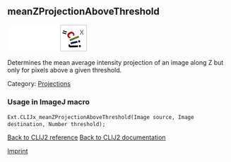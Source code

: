 ## meanZProjectionAboveThreshold
<img src="images/mini_empty_logo.png"/><img src="images/mini_empty_logo.png"/><img src="images/mini_clijx_logo.png"/>

Determines the mean average intensity projection of an image along Z but only for pixels above a given threshold.

Category: [Projections](https://clij.github.io/clij2-docs/reference__project)

### Usage in ImageJ macro
```
Ext.CLIJx_meanZProjectionAboveThreshold(Image source, Image destination, Number threshold);
```


[Back to CLIJ2 reference](https://clij.github.io/clij2-docs/reference)
[Back to CLIJ2 documentation](https://clij.github.io/clij2-docs)

[Imprint](https://clij.github.io/imprint)

